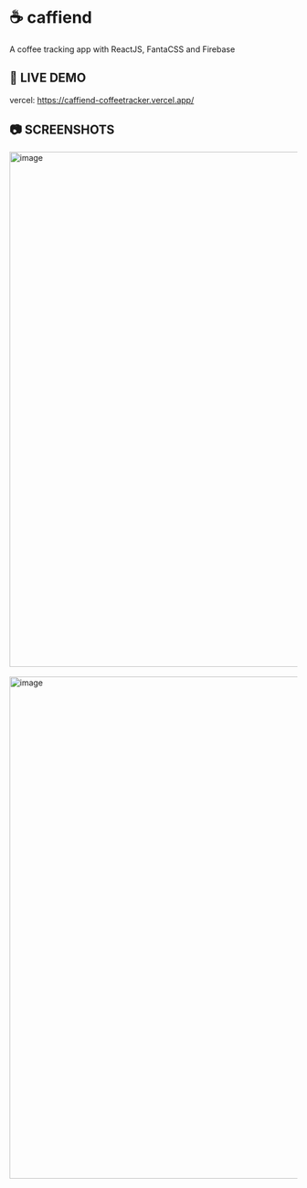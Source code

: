 # ☕ caffiend

A coffee tracking app with ReactJS, FantaCSS and Firebase

## 🚀 LIVE DEMO

vercel: https://caffiend-coffeetracker.vercel.app/

## 📷 SCREENSHOTS

<img width="1887" height="902" alt="image" src="https://github.com/user-attachments/assets/80f504f5-07c8-41e5-adc0-66bef55fefc6" />
<br>
<br>
<img width="1886" height="879" alt="image" src="https://github.com/user-attachments/assets/66356dcf-9b58-49b5-a289-5e07f8f7feb1" />
